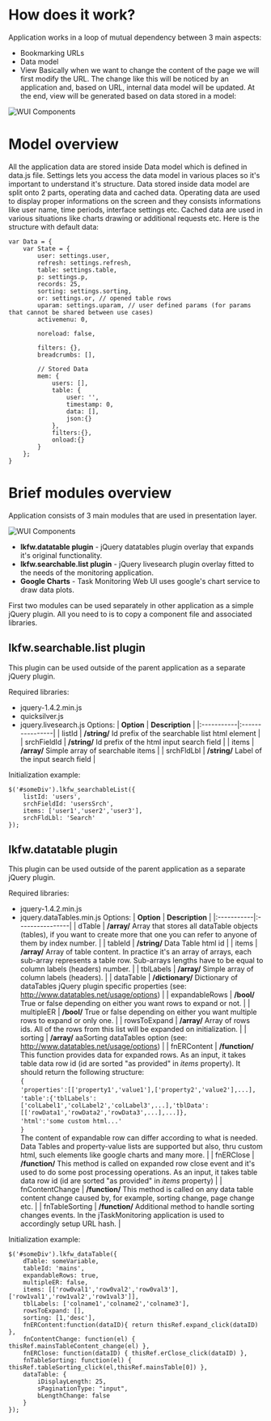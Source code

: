 
# How does it work? #
Application works in a loop of mutual dependency between 3 main aspects:
  * Bookmarking URLs
  * Data model
  * View
Basically when we want to change the content of the page we will first modify the URL. The change like this will be noticed by an application and, based on URL, internal data model will be updated. At the end, view will be generated based on data stored in a model:

<img src='http://hbrowse.googlecode.com/files/wui.working.loop.png' alt='WUI Components' />

# Model overview #
All the application data are stored inside Data model which is defined in data.js file. Settings lets you access the data model in various places so it's important to understand it's structure. Data stored inside data model are split onto 2 parts, operating data and cached data. Operating data are used to display proper informations on the screen and they consists informations like user name, time periods, interface settings etc. Cached data are used in various situations like charts drawing or additional requests etc. Here is the structure with default data:
```
var Data = {
    var State = {
        user: settings.user,
        refresh: settings.refresh,
        table: settings.table,
        p: settings.p,
        records: 25,
        sorting: settings.sorting,
        or: settings.or, // opened table rows
        uparam: settings.uparam, // user defined params (for params that cannot be shared between use cases)
        activemenu: 0,
        
        noreload: false,
        
        filters: {},
        breadcrumbs: [],
        
        // Stored Data
        mem: {
            users: [],
            table: {
                user: '',
                timestamp: 0,
                data: [],
                json:{}
            },
            filters:{},
            onload:{}
        }
    };
}
```
# Brief modules overview #
Application consists of 3 main modules that are used in presentation layer.

<img src='http://hbrowse.googlecode.com/files/hbrowse-components.png' alt='WUI Components' />

  * **lkfw.datatable plugin** - jQuery datatables plugin overlay that expands it's original functionality.
  * **lkfw.searchable.list plugin** - jQuery livesearch plugin overlay fitted to the needs of the monitoring application.
  * **Google Charts** - Task Monitoring Web UI uses google's chart service to draw data plots.

First two modules can be used separately in other application as a simple jQuery plugin. All you need to is to copy a component file and associated libraries.

## lkfw.searchable.list plugin ##
This plugin can be used outside of the parent application as a separate jQuery plugin.

Required libraries:
  * jquery-1.4.2.min.js
  * quicksilver.js
  * jquery.livesearch.js
Options:
| **Option** | **Description** |
|:-----------|:----------------|
| listId | **/string/** Id prefix of the searchable list html element |
| srchFieldId | **/string/** Id prefix of the html input search field |
| items | **/array/** Simple array of searchable items |
| srchFldLbl | **/string/** Label of the input search field |

Initialization example:
```
$('#someDiv').lkfw_searchableList({
    listId: 'users',
    srchFieldId: 'usersSrch',
    items: ['user1','user2','user3'],
    srchFldLbl: 'Search'
});
```

## lkfw.datatable plugin ##
This plugin can be used outside of the parent application as a separate jQuery plugin.

Required libraries:
  * jquery-1.4.2.min.js
  * jquery.dataTables.min.js
Options:
| **Option** | **Description** |
|:-----------|:----------------|
| dTable | **/array/** Array that stores all dataTable objects (tables), if you want to create more that one you can refer to anyone of them by index number. |
| tableId | **/string/** Data Table html id |
| items | **/array/** Array of table content. In practice it's an array of arrays, each sub-array represents a table row. Sub-arrays lengths have to be equal to column labels (headers) number. |
| tblLabels | **/array/** Simple array of column labels (headers). |
| dataTable | **/dictionary/** Dictionary of dataTables jQuery plugin specific properties (see: http://www.datatables.net/usage/options) |
| expandableRows | **/bool/** True or false depending on either you want rows to expand or not. |
| multipleER | **/bool/** True or false depending on either you want multiple rows to expand or only one. |
| rowsToExpand | **/array/** Array of rows ids. All of the rows from this list will be expanded on initialization. |
| sorting | **/array/** aaSorting dataTables option (see: http://www.datatables.net/usage/options) |
| fnERContent | **/function/** This function provides data for expanded rows. As an input, it takes table data row id (id are sorted "as provided" in _items_ property). It should return the following structure:<br />`{`<br />`'properties':[['property1','value1'],['property2','value2'],...],`<br />`'table':{'tblLabels':['colLabel1','colLabel2','colLabel3',...],'tblData':[['rowData1','rowData2','rowData3',...],...]},`<br />`'html':'some custom html...'`<br />`}`<br />The content of expandable row can differ according to what is needed. Data Tables and property-value lists are supported but also, thru custom html, such elements like google charts and many more. |
| fnERClose | **/function/** This method is called on expanded row close event and it's used to do some post processing operations. As an input, it takes table data row id (id are sorted "as provided" in _items_ property) |
| fnContentChange | **/function/** This method is called on any data table content change caused by, for example, sorting change, page change etc. |
| fnTableSorting | **/function/** Additional method to handle sorting changes events. In the jTaskMonitoring application is used to accordingly setup URL hash. |

Initialization example:
```
$('#someDiv').lkfw_dataTable({
    dTable: someVariable,
    tableId: 'mains',
    expandableRows: true,
    multipleER: false,
    items: [['row0val1','row0val2','row0val3'],['row1val1','row1val2','row1val3']],
    tblLabels: ['colname1','colname2','colname3'],
    rowsToExpand: [],
    sorting: [1,'desc'],
    fnERContent:function(dataID){ return thisRef.expand_click(dataID) },
    fnContentChange: function(el) { thisRef.mainsTableContent_change(el) },
    fnERClose: function(dataID) { thisRef.erClose_click(dataID) },
    fnTableSorting: function(el) { thisRef.tableSorting_click(el,thisRef.mainsTable[0]) },
    dataTable: {
        iDisplayLength: 25,
        sPaginationType: "input",
        bLengthChange: false
    }
});
```